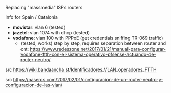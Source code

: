 Replacing "massmedia" ISPs routers

Info for Spain / Catalonia

- **movistar**: vlan 6 (tested)
- **jazztel**: vlan 1074 with dhcp (tested)
- **vodafone**: vlan 100 with PPPoE (get credentials sniffing TR-069 traffic)
    - (tested, works) step by step, requires separation between router and ont: https://www.redeszone.net/2017/01/21/manual-para-configurar-vodafone-ftth-con-el-sistema-operativo-pfsense-actuando-de-router-neutro/

src https://wiki.bandaancha.st/Identificadores_VLAN_operadores_FTTH

src https://naseros.com/2017/02/01/configuracion-de-un-router-neutro-y-configuracion-de-las-vlan/
